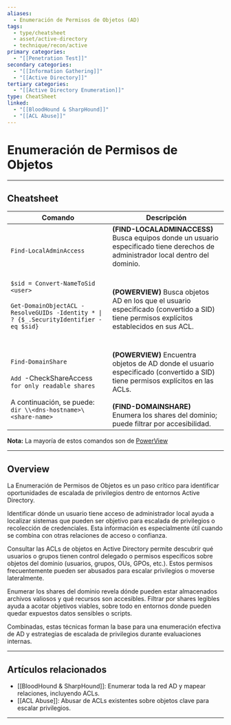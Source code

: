 ```yaml
---
aliases:
  - Enumeración de Permisos de Objetos (AD)
tags:
  - type/cheatsheet
  - asset/active-directory
  - technique/recon/active
primary categories:
  - "[[Penetration Test]]"
secondary categories:
  - "[[Information Gathering]]"
  - "[[Active Directory]]"
tertiary categories:
  - "[[Active Directory Enumeration]]"
type: CheatSheet
linked:
  - "[[BloodHound & SharpHound]]"
  - "[[ACL Abuse]]"
---
```

# Enumeración de Permisos de Objetos

***

## Cheatsheet

| **Comando**                                                                                                                                               | **Descripción**                                                                                                                                                                                                                         |
| --------------------------------------------------------------------------------------------------------------------------------------------------------- | --------------------------------------------------------------------------------------------------------------------------------------------------------------------------------------------------------------------------------------- |
| `Find-LocalAdminAccess`                                                                                                                                   | **(FIND-LOCALADMINACCESS)** Busca equipos donde un usuario especificado tiene derechos de administrador local dentro del dominio. <br><br>                                                                                              |
| `$sid = Convert-NameToSid <user>` <br><br>`Get-DomainObjectACL -ResolveGUIDs -Identity * \| ? {$_.SecurityIdentifier -eq $sid}`<br><br>                   | <br>**(POWERVIEW)** Busca objetos AD en los que el usuario especificado (convertido a SID) tiene permisos explícitos establecidos en sus ACL.<br><br>                                                                                   |
| <br>`Find-DomainShare` <br><br>`Add `-CheckShareAccess` for only readable shares`<br><br>A continuación, se puede:<br>`dir \\<dns-hostname>\<share-name>` | <br>**(POWERVIEW)** Encuentra objetos de AD donde el usuario especificado (convertido a SID) tiene permisos explícitos en las ACLs.<br><br>**(FIND-DOMAINSHARE)** Enumera los shares del dominio; puede filtrar por accesibilidad. <br> |
**Nota:** La mayoría de estos comandos son de [PowerView](https://github.com/PowerShellMafia/PowerSploit/blob/master/Recon/PowerView.ps1)

---

## Overview

La Enumeración de Permisos de Objetos es un paso crítico para identificar oportunidades de escalada de privilegios dentro de entornos Active Directory.

Identificar dónde un usuario tiene acceso de administrador local ayuda a localizar sistemas que pueden ser objetivo para escalada de privilegios o recolección de credenciales. Esta información es especialmente útil cuando se combina con otras relaciones de acceso o confianza.

Consultar las ACLs de objetos en Active Directory permite descubrir qué usuarios o grupos tienen control delegado o permisos específicos sobre objetos del dominio (usuarios, grupos, OUs, GPOs, etc.). Estos permisos frecuentemente pueden ser abusados para escalar privilegios o moverse lateralmente.

Enumerar los shares del dominio revela dónde pueden estar almacenados archivos valiosos y qué recursos son accesibles. Filtrar por shares legibles ayuda a acotar objetivos viables, sobre todo en entornos donde pueden quedar expuestos datos sensibles o scripts.

Combinadas, estas técnicas forman la base para una enumeración efectiva de AD y estrategias de escalada de privilegios durante evaluaciones internas.

***

## Artículos relacionados

- [[BloodHound & SharpHound]]: Enumerar toda la red AD y mapear relaciones, incluyendo ACLs. 
- [[ACL Abuse]]: Abusar de ACLs existentes sobre objetos clave para escalar privilegios.

---

